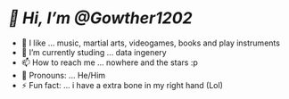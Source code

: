 # ***👋 Hi, I’m @Gowther1202***
- 👀 I like ... music, martial arts, videogames, books and play instruments
- 🌱 I’m currently studing ... data ingenery 
- 📫 How to reach me ... nowhere and the stars :p 
- 🤨 Pronouns: ... He/Him
- ⚡ Fun fact: ... i have a extra bone in my right hand (Lol)

<!---
Gowther1202/Gowther1202 is a ✨ special ✨ repository because its `README.md` (this file) appears on your GitHub profile.
You can click the Preview link to take a look at your changes.
--->
